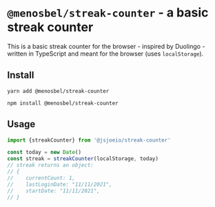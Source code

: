 # `@menosbel/streak-counter` - a basic streak counter
This is a basic streak counter for the browser - inspired by Duolingo - written in TypeScript and meant for the browser (uses `localStorage`).

## Install
```shell
yarn add @menosbel/streak-counter
```

```shell
npm install @menosbel/streak-counter
```

## Usage
```typescript
import {streakCounter} from '@jsjoeio/streak-counter'

const today = new Date()
const streak = streakCounter(localStorage, today)
// streak returns an object:
// {
//    currentCount: 1,
//    lastLoginDate: "11/11/2021",
//    startDate: "11/11/2021",
// }
```